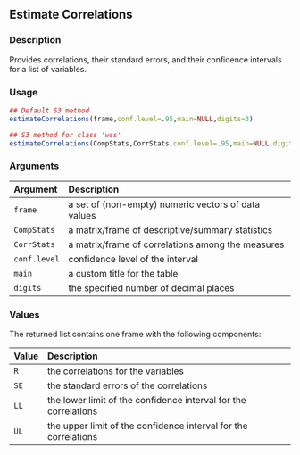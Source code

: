 ## Estimate Correlations

### Description

Provides correlations, their standard errors, and their confidence intervals for a list of variables.

### Usage

```r
## Default S3 method
estimateCorrelations(frame,conf.level=.95,main=NULL,digits=3)

## S3 method for class 'wss'
estimateCorrelations(CompStats,CorrStats,conf.level=.95,main=NULL,digits=3)
```

### Arguments

Argument | Description
:-- | :--
```frame``` | a set of (non-empty) numeric vectors of data values
```CompStats``` | a matrix/frame of descriptive/summary statistics
```CorrStats``` | a matrix/frame of correlations among the measures
```conf.level``` | confidence level of the interval
```main``` | a custom title for the table
```digits``` | the specified number of decimal places

### Values

The returned list contains one frame with the following components:

Value | Description
:-- | :--
```R``` | the correlations for the variables
```SE``` | the standard errors of the correlations
```LL``` | the lower limit of the confidence interval for the correlations
```UL``` | the upper limit of the confidence interval for the correlations
